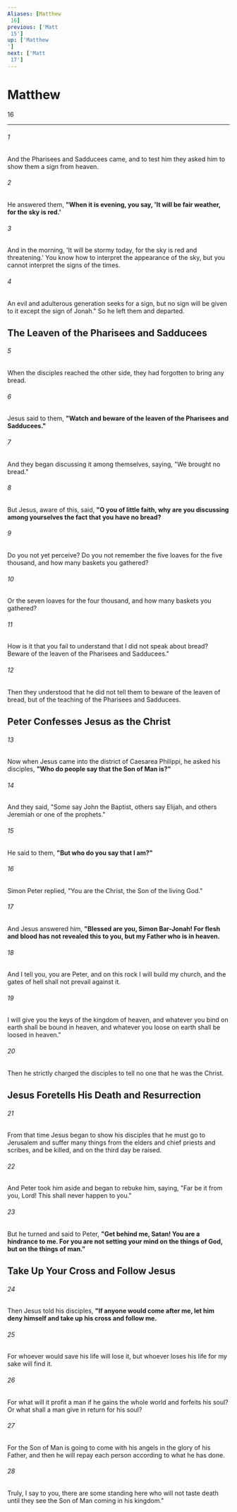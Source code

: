 ```yaml
---
Aliases: [Matthew 16]
previous: ['Matt 15']
up: ['Matthew']
next: ['Matt 17']
---
```

# Matthew 16

***
 

###### 1 
And the Pharisees and Sadducees came, and to test him they asked him to show them a sign from heaven.  

###### 2 
He answered them, **"When it is evening, you say, 'It will be fair weather, for the sky is red.'**  

###### 3 
And in the morning, 'It will be stormy today, for the sky is red and threatening.' You know how to interpret the appearance of the sky, but you cannot interpret the signs of the times.  

###### 4 
An evil and adulterous generation seeks for a sign, but no sign will be given to it except the sign of Jonah." So he left them and departed.  ## The Leaven of the Pharisees and Sadducees  

###### 5 
When the disciples reached the other side, they had forgotten to bring any bread.  

###### 6 
Jesus said to them, **"Watch and beware of the leaven of the Pharisees and Sadducees."**  

###### 7 
And they began discussing it among themselves, saying, "We brought no bread."  

###### 8 
But Jesus, aware of this, said, **"O you of little faith, why are you discussing among yourselves the fact that you have no bread?**  

###### 9 
Do you not yet perceive? Do you not remember the five loaves for the five thousand, and how many baskets you gathered?  

###### 10 
Or the seven loaves for the four thousand, and how many baskets you gathered?  

###### 11 
How is it that you fail to understand that I did not speak about bread? Beware of the leaven of the Pharisees and Sadducees."  

###### 12 
Then they understood that he did not tell them to beware of the leaven of bread, but of the teaching of the Pharisees and Sadducees.  ## Peter Confesses Jesus as the Christ  

###### 13 
Now when Jesus came into the district of Caesarea Philippi, he asked his disciples, **"Who do people say that the Son of Man is?"**  

###### 14 
And they said, "Some say John the Baptist, others say Elijah, and others Jeremiah or one of the prophets."  

###### 15 
He said to them, **"But who do you say that I am?"**  

###### 16 
Simon Peter replied, "You are the Christ, the Son of the living God."  

###### 17 
And Jesus answered him, **"Blessed are you, Simon Bar-Jonah! For flesh and blood has not revealed this to you, but my Father who is in heaven.**  

###### 18 
And I tell you, you are Peter, and on this rock I will build my church, and the gates of hell shall not prevail against it.  

###### 19 
I will give you the keys of the kingdom of heaven, and whatever you bind on earth shall be bound in heaven, and whatever you loose on earth shall be loosed in heaven."  

###### 20 
Then he strictly charged the disciples to tell no one that he was the Christ.  ## Jesus Foretells His Death and Resurrection  

###### 21 
From that time Jesus began to show his disciples that he must go to Jerusalem and suffer many things from the elders and chief priests and scribes, and be killed, and on the third day be raised.  

###### 22 
And Peter took him aside and began to rebuke him, saying, "Far be it from you, Lord! This shall never happen to you."  

###### 23 
But he turned and said to Peter, **"Get behind me, Satan! You are a hindrance to me. For you are not setting your mind on the things of God, but on the things of man."**  ## Take Up Your Cross and Follow Jesus  

###### 24 
Then Jesus told his disciples, **"If anyone would come after me, let him deny himself and take up his cross and follow me.**  

###### 25 
For whoever would save his life will lose it, but whoever loses his life for my sake will find it.  

###### 26 
For what will it profit a man if he gains the whole world and forfeits his soul? Or what shall a man give in return for his soul?  

###### 27 
For the Son of Man is going to come with his angels in the glory of his Father, and then he will repay each person according to what he has done.  

###### 28 
Truly, I say to you, there are some standing here who will not taste death until they see the Son of Man coming in his kingdom."
